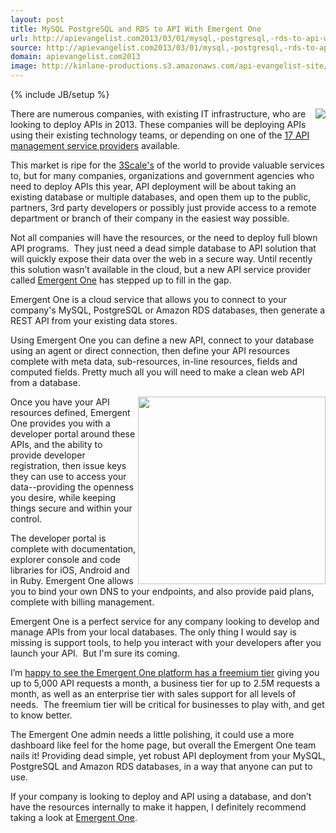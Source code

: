 ```yaml
---
layout: post
title: MySQL PostgreSQL and RDS to API With Emergent One
url: http://apievangelist.com2013/03/01/mysql,-postgresql,-rds-to-api-with-emergent-one/
source: http://apievangelist.com2013/03/01/mysql,-postgresql,-rds-to-api-with-emergent-one/
domain: apievangelist.com2013
image: http://kinlane-productions.s3.amazonaws.com/api-evangelist-site/blog/emergent-one-logo-horizontal.png
---
```

{% include JB/setup %}<p>
     <a href="http://www.emergentone.com/" target="_blank"><img src="https://s3.amazonaws.com/kinlane-productions/api-service-providers/emergent-one/emergent-one-logo-horizontal.png"  align="right" /></a>
</p>
<p>
     There are numerous companies, with existing IT infrastructure, who are looking to deploy APIs in 2013. These companies will be deploying APIs using their existing technology teams, or depending on one of the <a href="/serviceproviders/">17 API management service providers</a> available.
</p>
<p>
     This market is ripe for the <a title="3Scale" href="http://3scale.net">3Scale's</a> of the world to provide valuable services to, but for many companies, organizations and government agencies who need to deploy APIs this year, API deployment will be about taking an existing database or multiple databases, and open them up to the public, partners, 3rd party developers or possibly just provide access to a remote department or branch of their company in the easiest way possible.
</p>
<p>
     Not all companies will have the resources, or the need to deploy full blown API programs.  They just need a dead simple database to API solution that will quickly expose their data over the web in a secure way. Until recently this solution wasn’t available in the cloud, but a new API service provider called <a href="http://www.emergentone.com/" target="_blank">Emergent One</a> has stepped up to fill in the gap.
</p>
<p>
     Emergent One is a cloud service that allows you to connect to your company's MySQL, PostgreSQL or Amazon RDS databases, then generate a REST API from your existing data stores.
</p>
<p>
     Using Emergent One you can define a new API, connect to your database using an agent or direct connection, then define your API resources complete with meta data, sub-resources, in-line resources, fields and computed fields. Pretty much all you will need to make a clean web API from a database.
</p>
<p>
     <a href="http://www.emergentone.com/" target="_blank"><img src="https://s3.amazonaws.com/kinlane-productions/api-service-providers/emergent-one/emergent-one-api-resources-from-database.png"  width="300" align="right" /></a>
</p>
<p>
     Once you have your API resources defined, Emergent One provides you with a developer portal around these APIs, and the ability to provide developer registration, then issue keys they can use to access your data--providing the openness you desire, while keeping things secure and within your control.
</p>
<p>
     The developer portal is complete with documentation, explorer console and code libraries for iOS, Android and in Ruby. Emergent One allows you to bind your own DNS to your endpoints, and also provide paid plans, complete with billing management.
</p>
<p>
     Emergent One is a perfect service for any company looking to develop and manage APIs from your local databases. The only thing I would say is missing is support tools, to help you interact with your developers after you launch your API.  But I'm sure its coming.
</p>
<p>
     I’m <a href="http://apievangelist.com/2013/01/17/api-management-platform-emergent-one-launches-free-tier/">happy to see the Emergent One platform has a freemium tier</a> giving you up to 5,000 API requests a month, a business tier for up to 2.5M requests a month, as well as an enterprise tier with sales support for all levels of needs.  The freemium tier will be critical for businesses to play with, and get to know better.
</p>
<p>
     The Emergent One admin needs a little polishing, it could use a more dashboard like feel for the home page, but overall the Emergent One team nails it! Providing dead simple, yet robust API deployment from your MySQL, PostgreSQL and Amazon RDS databases, in a way that anyone can put to use.
</p>
<p>
     If your company is looking to deploy and API using a database, and don’t have the resources internally to make it happen, I definitely recommend taking a look at <a href="http://www.emergentone.com/" target="_blank">Emergent One</a>.
</p>
